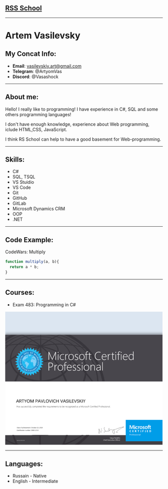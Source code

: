 ## [RSS School](https://rs.school/ "Сайт")
___
# Artem Vasilevsky
## My Concat Info:
- **Email**: vasilevskiy.art@gmail.com
- **Telegram**: @ArtyomVas
- **Discord**: @Vasashock
___
## About me:

Hello! I really like to programming! I have experience in C#, SQL and some others programming languages!


I don't have enough knowledge, experience about Web programming, iclude HTML,CSS, JavaScript.


I think RS School can help to have a good basement for Web-programming.

___
## Skills:
- C#
- SQL, TSQL
- VS Stuidio
- VS Code
- Git
- GitHub
- GitLab
- Microsoft Dynamics CRM 
- OOP 
- .NET
___
## Code Example:
CodeWars: Multiply
```javascript
function multiply(a, b){
  return a * b;
}
```

___
## Courses:
- Exam 483: Programming in C#


![certification](images/Cert.png)
___ 
## Languages:

- Russain - Native
- English - Intermediate